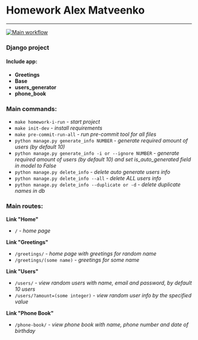# Homework Alex Matveenko

***

[![Main workflow](https://github.com/hillel-i-python-pro-i-2022-08-26/homework_django__alex-matveenko/actions/workflows/main-workflow.yml/badge.svg)](https://github.com/hillel-i-python-pro-i-2022-08-26/homework_django__alex-matveenko/actions/workflows/main-workflow.yml)

### Django project

#### Include app:

* **Greetings**
* **Base**
* **users_generator**
* **phone_book**

### Main commands:

* `make homework-i-run` - *start project*
* `make init-dev` - *install requirements*
* `make pre-commit-run-all` - *run pre-commit tool for all files*
* `python manage.py generate_info NUMBER` - *generate required amount of users (by default 10)*
* `python manage.py generate_info -i or --ignore NUMBER` - *generate required amount of users (by default 10) and set
  is_auto_generated field in model to False*
* `python manage.py delete_info` - *delete auto generate users info*
* `python manage.py delete_info --all` - *delete ALL users info*
* `python manage.py delete_info --duplicate or -d` - *delete duplicate names in db*

### Main routes:

**Link "Home"**

* `/` - *home page*

**Link "Greetings"**

* `/greetings/` - *home page with greetings for random name*
* `/greetings/(some name)` - *greetings for some name*

**Link "Users"**

* `/users/` - *view random users with name, email and password, by default 10 users*
* `/users/?amount=(some integer)` - *view random user info by the specified value*

**Link "Phone Book"**

* `/phone-book/` - *view phone book with name, phone number and date of birthday*